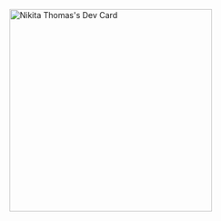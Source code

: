 <a href="https://app.daily.dev/tithonus"><img src="https://api.daily.dev/devcards/v2/k9EZ3Pz7jIctUFSoE9x0v.png?type=default&r=sql" width="356" alt="Nikita Thomas's Dev Card"/></a>
